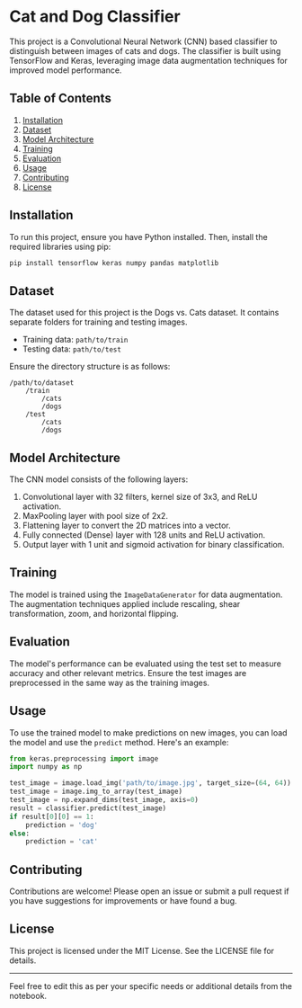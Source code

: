 # Cat and Dog Classifier

This project is a Convolutional Neural Network (CNN) based classifier to distinguish between images of cats and dogs. The classifier is built using TensorFlow and Keras, leveraging image data augmentation techniques for improved model performance.

## Table of Contents

1. [Installation](#installation)
2. [Dataset](#dataset)
3. [Model Architecture](#model-architecture)
4. [Training](#training)
5. [Evaluation](#evaluation)
6. [Usage](#usage)
7. [Contributing](#contributing)
8. [License](#license)

## Installation

To run this project, ensure you have Python installed. Then, install the required libraries using pip:

```bash
pip install tensorflow keras numpy pandas matplotlib
```

## Dataset

The dataset used for this project is the Dogs vs. Cats dataset. It contains separate folders for training and testing images.

- Training data: `path/to/train`
- Testing data: `path/to/test`

Ensure the directory structure is as follows:

```
/path/to/dataset
    /train
        /cats
        /dogs
    /test
        /cats
        /dogs
```

## Model Architecture

The CNN model consists of the following layers:

1. Convolutional layer with 32 filters, kernel size of 3x3, and ReLU activation.
2. MaxPooling layer with pool size of 2x2.
3. Flattening layer to convert the 2D matrices into a vector.
4. Fully connected (Dense) layer with 128 units and ReLU activation.
5. Output layer with 1 unit and sigmoid activation for binary classification.

## Training

The model is trained using the `ImageDataGenerator` for data augmentation. The augmentation techniques applied include rescaling, shear transformation, zoom, and horizontal flipping.



## Evaluation

The model's performance can be evaluated using the test set to measure accuracy and other relevant metrics. Ensure the test images are preprocessed in the same way as the training images.

## Usage

To use the trained model to make predictions on new images, you can load the model and use the `predict` method. Here's an example:

```python
from keras.preprocessing import image
import numpy as np

test_image = image.load_img('path/to/image.jpg', target_size=(64, 64))
test_image = image.img_to_array(test_image)
test_image = np.expand_dims(test_image, axis=0)
result = classifier.predict(test_image)
if result[0][0] == 1:
    prediction = 'dog'
else:
    prediction = 'cat'
```

## Contributing

Contributions are welcome! Please open an issue or submit a pull request if you have suggestions for improvements or have found a bug.

## License

This project is licensed under the MIT License. See the LICENSE file for details.

---

Feel free to edit this as per your specific needs or additional details from the notebook.
